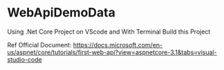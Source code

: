 # WebApiDemoData
Using .Net Core Project on VScode and With Terminal Build this Project

Ref Official Document:
https://docs.microsoft.com/en-us/aspnet/core/tutorials/first-web-api?view=aspnetcore-3.1&tabs=visual-studio-code

